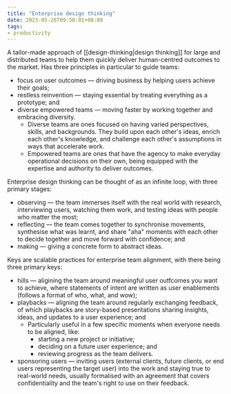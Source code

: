 ```yaml
---
title: "Enterprise design thinking"
date: 2023-05-26T09:58:01+08:00
tags:
- productivity
---
```


A tailor-made approach of [[design-thinking|design thinking]] for large and distributed teams to help them quickly deliver human-centred outcomes to the market. Has three principles in particular to guide teams:
- focus on user outcomes — driving business by helping users achieve their goals;
- restless reinvention — staying essential by treating everything as a prototype; and
- diverse empowered teams — moving faster by working together and embracing diversity.
	- Diverse teams are ones focused on having varied perspectives, skills, and backgrounds. They build upon each other's ideas, enrich each other's knowledge, and challenge each other's assumptions in ways that accelerate work.
	- Empowered teams are ones that have the agency to make everyday operational decisions on their own, being equipped with the expertise and authority to deliver outcomes.

Enterprise design thinking can be thought of as an infinite loop, with three primary stages:
- observing — the team immerses itself with the real world with research, interviewing users, watching them work, and testing ideas with people who matter the most;
- reflecting — the team comes together to synchronise movements, synthesise what was learnt, and share "aha" moments with each other to decide together and move forward with confidence; and
- making — giving a concrete form to abstract ideas.

Keys are scalable practices for enterprise team alignment, with there being three primary keys:
* hills — aligining the team around meaningful user outfcomes you want to achieve, where statements of intent are written as user enablements (follows a format of who, what, and wow);
* playbacks — aligning the team around regularly exchanging feedback, of which playbacks are story-based presentations sharing insights, ideas, and updates to a user experience; and
	* Particularly useful in a few specific moments when everyone needs to be aligned, like:
		* starting a new project or initiative;
		* deciding on a future user experience; and
		* reviewing progress as the team delivers.
* sponsoring users — inviting users (external clients, future clients, or end users representing the target user) into the work and staying true to real-world needs, usually formalised with an agreement that covers confidentiality and the team's right to use on their feedback.
